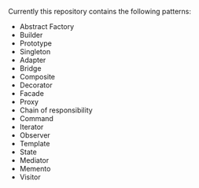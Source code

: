 Currently this repository contains the following patterns:
- Abstract Factory
- Builder
- Prototype
- Singleton
- Adapter
- Bridge
- Composite
- Decorator
- Facade
- Proxy
- Chain of responsibility
- Command
- Iterator
- Observer
- Template
- State
- Mediator
- Memento
- Visitor
